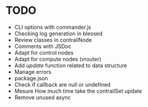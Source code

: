 # TODO

* CLI options with commander.js
* Checking log generation in blessed
* Review classes in contrailNode
* Comments with JSDoc
* Adapt for control nodes
* Adapt for compute nodes (vrouter)
* Add _update_ function related to data structure
* Manage errors
* package.json
* Check if callback are null or undefined
* Mesure How much time take the contrailSet update
* Remove unused async
